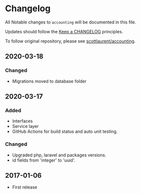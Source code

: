 # Changelog

All Notable changes to `accounting` will be documented in this file.

Updates should follow the [Keep a CHANGELOG](http://keepachangelog.com/) principles.


To follow original repository, please see [scottlaurent/accounting](https://github.com/sandervanhooft/laravel-invoicable).

## 2020-03-18
### Changed
- Migrations moved to database folder

## 2020-03-17
### Added
- Interfaces
- Service layer
- GitHub Actions for build status and auto unit testing.
### Changed
- Upgraded php, laravel and packages versions.
- id fields from 'integer' to 'uuid'.

## 2017-01-06
- First release
